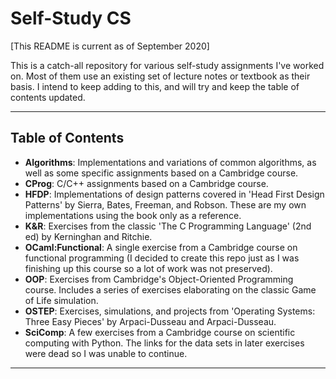 
# Self-Study CS

[This README is current as of September 2020]

This is a catch-all repository for various self-study assignments I've worked on. Most of them use an existing set of lecture notes or textbook as their basis. I intend to keep adding to this, and will try and keep the table of contents updated.

---

## Table of Contents

* **Algorithms**: Implementations and variations of common algorithms, as well as some specific assignments based on a Cambridge course.
* **CProg**: C/C++ assignments based on a Cambridge course.
* **HFDP**: Implementations of design patterns covered in 'Head First Design Patterns' by Sierra, Bates, Freeman, and Robson. These are my own implementations using the book only as a reference.
* **K&R**: Exercises from the classic 'The C Programming Language' (2nd ed) by Kerninghan and Ritchie.
* **OCaml:Functional**: A single exercise from a Cambridge course on functional programming (I decided to create this repo just as I was finishing up this course so a lot of work was not preserved).
* **OOP**: Exercises from Cambridge's Object-Oriented Programming course. Includes a series of exercises elaborating on the classic Game of Life simulation.
* **OSTEP**: Exercises, simulations, and projects from 'Operating Systems: Three Easy Pieces' by Arpaci-Dusseau and Arpaci-Dusseau.
* **SciComp**: A few exercises from a Cambridge course on scientific computing with Python. The links for the data sets in later exercises were dead so I was unable to continue.

--- 
